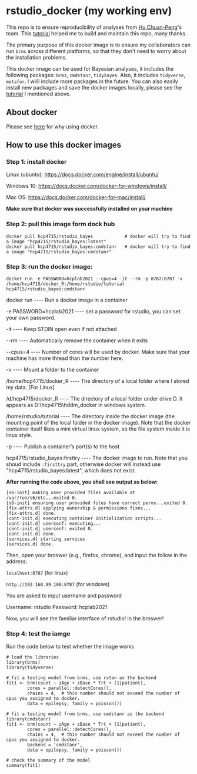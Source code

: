 # rstudio_docker (my working env)

This repo is to ensure reproducibility of analyses from [Hu Chuan-Peng](huchuanpeng.com)'s team. This [tutorial](http://ropenscilabs.github.io/r-docker-tutorial/) helped me to build and maintain this repo, many thanks.

The primary purpose of this docker image is to ensure my collaborators can run `brms` across different platforms, so that they don't need to worry about the installation problems.

This docker image can be used for Bayesian analyses, it includes the following packages: `brms`, `cmdstanr`, `tidybayes`. Also, it includes `tidyverse`, `metafor`. I wiill include more packages in the future. You can also easily install new packages and save the docker images locally, please see the [tutorial](http://ropenscilabs.github.io/r-docker-tutorial/) I mentioned above.

## About docker

Please see [here](https://www.docker.com/resources/what-container) for why using docker.

## How to use this docker images

### Step 1: install docker

Linux (ubuntu): https://docs.docker.com/engine/install/ubuntu/

Windows 10: https://docs.docker.com/docker-for-windows/install/

Mac OS: https://docs.docker.com/docker-for-mac/install/

**Make sure that docker was successfully installed on your machine**

### Step 2: pull this image form dock hub

```
docker pull hcp4715/rstudio_bayes            # docker will try to find a image "hcp4715/rstudio_bayes:latest"
docker pull hcp4715/rstudio_bayes:cmdstanr   # docker will try to find a image "hcp4715/rstudio_bayes:cmdstanr"
```

### Step 3: run the docker image:

```
docker run -e PASSWORD=hcplab2021 --cpus=4 -it --rm -p 8787:8787 -v /home/hcp4715/docker_R:/home/rstudio/tutorial hcp4715/rstudio_bayes:cmdstanr
```

docker run ---- Run a docker image in a container

-e PASSWORD=hcplab2021 ---- set a password for rstudio, you can set your own password.

-it ---- Keep STDIN open even if not attached

--rm ---- Automatically remove the container when it exits

--cpus=4 ---- Number of cores will be used by docker. Make sure that your machine has more thread than the number here.

-v ---- Mount a folder to the container

/home/hcp4715/docker_R ---- The directory of a local folder where I stored my data. [For Linux]

/d/hcp4715/docker_R ---- The directory of a local folder under drive D. It appears as D:\hcp4715\hddm_docker in windows system.

/home/rstudio/tutorial ---- The directory inside the docker image (the mounting point of the local folder in the docker image). Note that the docker container itself likes a mini virtual linux system, so the file system inside it is linux style.

-p ---- Publish a container’s port(s) to the host

hcp4715/rstudio_bayes:firsttry ---- The docker image to run. Note that you shoud include `:firsttry` part, otherwise docker will instead use "hcp4715/rstudio_bayes:latest", which does not exist.

**After running the code above, you shall see output as below:**

```
[s6-init] making user provided files available at /var/run/s6/etc...exited 0.
[s6-init] ensuring user provided files have correct perms...exited 0.
[fix-attrs.d] applying ownership & permissions fixes...
[fix-attrs.d] done.
[cont-init.d] executing container initialization scripts...
[cont-init.d] userconf: executing... 
[cont-init.d] userconf: exited 0.
[cont-init.d] done.
[services.d] starting services
[services.d] done.
```

Then, open your broswer (e.g., firefox, chrome), and input the follow in the address:

`localhost:8787` (for linux)

`http://192.168.99.100:8787` (for windows)


You are asked to input username and password

Username: rstudio
Password: hcplab2021

Now, you will see the familiar interface of rstudio! in the broswer!

### Step 4: test the iamge

Run the code below to test whether the image works
```
# load the libraries
library(brms)
library(tidyverse)

# fit a testing model from brms, use rstan as the backend
fit1 <- brm(count ~ zAge + zBase * Trt + (1|patient), 
	    cores = parallel::detectCores(),
	    chains = 4,  # this number should not exceed the number of cpus you assigned to docker.
        data = epilepsy, family = poisson())

# fit a testing model from brms, use cmdstanr as the backend
library(cmdstanr)
fit1 <- brm(count ~ zAge + zBase * Trt + (1|patient), 
	    cores = parallel::detectCores(),
	    chains = 4,  # this number should not exceed the number of cpus you assigned to docker.
		backend = 'cmdstanr',
        data = epilepsy, family = poisson())

# check the summary of the model
summary(fit1)
```